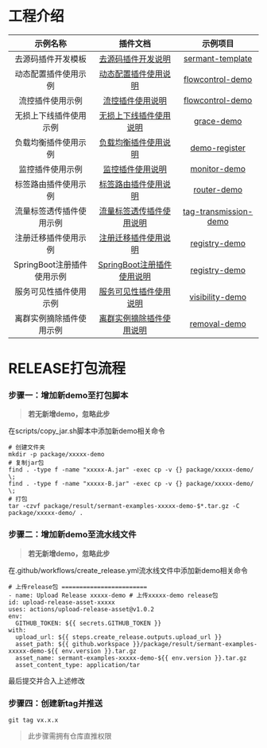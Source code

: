 # 工程介绍

|        示例名称        |                                         插件文档                                         |                       示例项目                        |
|:------------------:|:------------------------------------------------------------------------------------:|:-------------------------------------------------:|
|     去源码插件开发模板      |             [去源码插件开发说明](https://sermant.io/zh/document/developer-guide/)             |      [sermant-template](./sermant-template)       |
|     动态配置插件使用示例     |       [动态配置插件使用说明](https://sermant.io/zh/document/plugin/dynamic-config.html)        |      [flowcontrol-demo](./flowcontrol-demo)       |
|      流控插件使用示例      |          [流控插件使用说明](https://sermant.io/zh/document/plugin/flowcontrol.html)          |      [flowcontrol-demo](./flowcontrol-demo)       |
|    无损上下线插件使用示例     |          [无损上下线插件使用说明](https://sermant.io/zh/document/plugin/graceful.html)          |            [grace-demo](./grace-demo)             |
|     负载均衡插件使用示例     |        [负载均衡插件使用说明](https://sermant.io/zh/document/plugin/loadbalancer.html)         | [demo-register](./sermant-template/demo-register) |
|      监控插件使用示例      |            [监控插件使用说明](https://sermant.io/zh/document/plugin/monitor.html)            |          [monitor-demo](./monitor-demo)           |
|     标签路由插件使用示例     |           [标签路由插件使用说明](https://sermant.io/zh/document/plugin/router.html)            |           [router-demo](./router-demo)            |
|    流量标签透传插件使用示例    |     [流量标签透传插件使用说明](https://sermant.io/zh/document/plugin/tag-transmission.html)      | [tag-transmission-demo](./tag-transmission-demo)  |
|     注册迁移插件使用示例     |     [注册迁移插件使用说明](https://sermant.io/zh/document/plugin/register-migration.html)      |         [registry-demo](./registry-demo)          |
| SpringBoot注册插件使用示例 | [SpringBoot注册插件使用说明](https://sermant.io/zh/document/plugin/springboot-registry.html) |         [registry-demo](./registry-demo)          |
|    服务可见性插件使用示例     |         [服务可见性插件使用说明](https://sermant.io/zh/document/plugin/visibility.html)         |       [visibility-demo](./visibility-demo)        |
|    离群实例摘除插件使用示例    |          [离群实例摘除插件使用说明](https://sermant.io/zh/document/plugin/removal.html)          |          [removal-demo](./removal-demo)           |

# RELEASE打包流程

### 步骤一：增加新demo至打包脚本
> **若无新增demo，忽略此步**

在scripts/copy_jar.sh脚本中添加新demo相关命令
```shell
# 创建文件夹
mkdir -p package/xxxxx-demo
# 复制jar包
find . -type f -name "xxxxx-A.jar" -exec cp -v {} package/xxxxx-demo/ \;
find . -type f -name "xxxxx-B.jar" -exec cp -v {} package/xxxxx-demo/ \;
# 打包
tar -czvf package/result/sermant-examples-xxxxx-demo-$*.tar.gz -C package/xxxxx-demo/ .
```

### 步骤二：增加新demo至流水线文件
> **若无新增demo，忽略此步**

在.github/workflows/create_release.yml流水线文件中添加新demo相关命令
```shell
# 上传release包 ========================
- name: Upload Release xxxxx-demo # 上传xxxxx-demo release包
id: upload-release-asset-xxxxx
uses: actions/upload-release-asset@v1.0.2
env:
  GITHUB_TOKEN: ${{ secrets.GITHUB_TOKEN }}
with:
  upload_url: ${{ steps.create_release.outputs.upload_url }}
  asset_path: ${{ github.workspace }}/package/result/sermant-examples-xxxxx-demo-${{ env.version }}.tar.gz
  asset_name: sermant-examples-xxxxx-demo-${{ env.version }}.tar.gz
  asset_content_type: application/tar
```
最后提交并合入上述修改

### 步骤四：创建新tag并推送
```shell
git tag vx.x.x
```
> 此步骤需拥有仓库直推权限